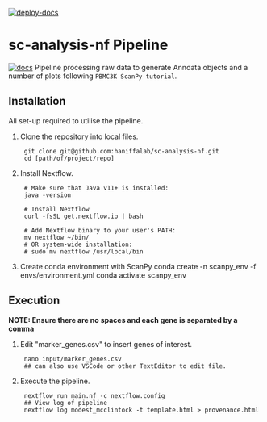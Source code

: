 [![deploy-docs](https://github.com/haniffalab/sc-analysis-nf/actions/workflows/deploy-sphinx.yml/badge.svg)](https://github.com/haniffalab/sc-analysis-nf/actions/workflows/deploy-sphinx.yml)
# sc-analysis-nf Pipeline
[![docs](https://img.shields.io/badge/Documentation-online-purple)](https://haniffalab.com/sc-analysis-nf/)
Pipeline processing raw data to generate Anndata objects and a number of plots following ``PBMC3K ScanPy tutorial``.

## Installation
All set-up required to utilise the pipeline. 

1. Clone the repository into local files.

        git clone git@github.com:haniffalab/sc-analysis-nf.git
        cd [path/of/project/repo]

2. Install Nextflow.

        # Make sure that Java v11+ is installed:
        java -version
 
        # Install Nextflow
        curl -fsSL get.nextflow.io | bash
 
        # Add Nextflow binary to your user's PATH:
        mv nextflow ~/bin/
        # OR system-wide installation:
        # sudo mv nextflow /usr/local/bin

3. Create conda environment with ScanPy
        conda create -n scanpy_env -f envs/environment.yml
        conda activate scanpy_env

## Execution
**NOTE: Ensure there are no spaces and each gene is separated by a comma**
1. Edit "marker_genes.csv" to insert genes of interest. 

        nano input/marker_genes.csv
        ## can also use VSCode or other TextEditor to edit file.

2. Execute the pipeline.

        nextflow run main.nf -c nextflow.config 
        ## View log of pipeline 
        nextflow log modest_mcclintock -t template.html > provenance.html